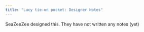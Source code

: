 ```yaml
---
title: "Lucy tie-on pocket: Designer Notes"
---
```


<Fixme>SeaZeeZee designed this. They have not written any notes (yet)</Fixme>

